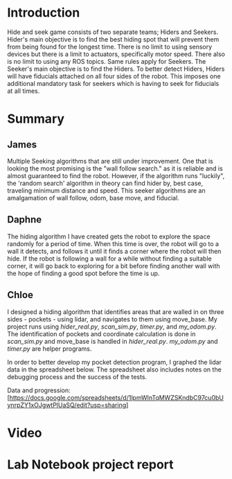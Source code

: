 # Introduction

Hide and seek game consists of two separate teams; Hiders and Seekers. Hider's main objective is to find the best hiding spot that will prevent them from being found for the longest time. There is no limit to using sensory devices but there is a limit to actuators, specifically motor speed. There also is no limit to using any ROS topics. Same rules apply for Seekers. The Seeker's main objective is to find the Hiders. To better detect Hiders, Hiders will have fiducials attached on all four sides of the robot. This imposes one additional mandatory task for seekers which is having to seek for fiducials at all times.


# Summary
## James
Multiple Seeking algorithms that are still under improvement. One that is looking the most promising is the "wall follow search." as it is reliable and is almost guaranteed to find the robot. However, if the algorithm runs "luckily", the 'random search' algorithm in theory can find hider by, best case, traveling minimum distance and speed. This seeker algorithms are an amalgamation of wall follow, odom, base move, and fiducial.
## Daphne
The hiding algorithm I have created gets the robot to explore the space randomly for a period of time. When this time is over, the robot will go to a wall it detects, and follows it until it finds a corner where the robot will then hide. If the robot is following a wall for a while without finding a suitable corner, it will go back to exploring for a bit before finding another wall with the hope of finding a good spot before the time is up.
## Chloe
I designed a hiding algorithm that identifies areas that are walled in on three sides - pockets - using lidar, and navigates to them using move_base. My project runs using *hider_real.py*, *scan_sim.py*, *timer.py*, and *my_odom.py*. The identification of pockets and coordinate calculation is done in *scan_sim.py* and move_base is handled in *hider_real.py*. *my_odom.py* and *timer.py* are helper programs.

In order to better develop my pocket detection program, I graphed the lidar data in the spreadsheet below. The spreadsheet also includes notes on the debugging process and the success of the tests.

Data and progression: [https://docs.google.com/spreadsheets/d/1lpmWlnTqMWZSKndbC97cu0bUynrpZY1xOJgwtPlUaSQ/edit?usp=sharing]


# Video
# Lab Notebook project report
